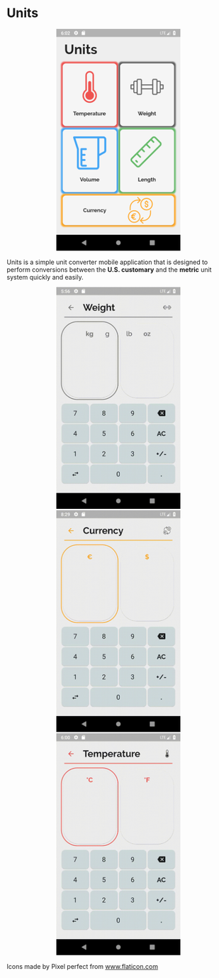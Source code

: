 # Units

<p align="center">
  <img  src="https://github.com/Elias-Gu/Units/blob/master/presentation/Home%20screen.png" height="500" />
</p>
 
Units is a simple unit converter mobile application that is designed to perform conversions between the **U.S. customary** and the **metric** unit system quickly and easily.

<p align="center">
  <img src="https://github.com/Elias-Gu/Units/blob/master/presentation/weight.gif" height="500" />
  <img src="https://github.com/Elias-Gu/Units/blob/master/presentation/currency.gif" height="500" /> 
  <img src="https://github.com/Elias-Gu/Units/blob/master/presentation/temperature.gif" height="500" />
</p>


Icons made by Pixel perfect from www.flaticon.com
